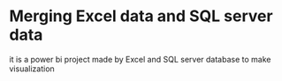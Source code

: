 # Merging Excel data and SQL server data
it is a power bi project made by Excel and SQL server database to make visualization
